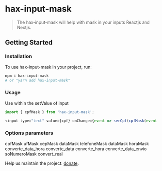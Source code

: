 # hax-input-mask

> The hax-input-mask will help with mask in your inputs Reactjs and Nextjs.

<!-- [START getstarted] -->
## Getting Started

### Installation

To use hax-input-mask in your project, run:

```bash
npm i hax-input-mask
# or "yarn add hax-input-mask"
```
### Usage 

Use within the setValue of input

```js
import { cpfMask } from 'hax-input-mask';

<input type="text" value={cpf} onChange={event => serCpf(cpfMask(event.target.value))}/>
```

### Options parameters
cpfMask
ufMask
cepMask
dataMask
telefoneMask
dataMask
horaMask
converte_data_hora
converte_data
converte_hora
converte_data_envio
soNumeroMask
convert_real

Help us maintain the project: [donate](https://mpago.la/1zCdgRN).